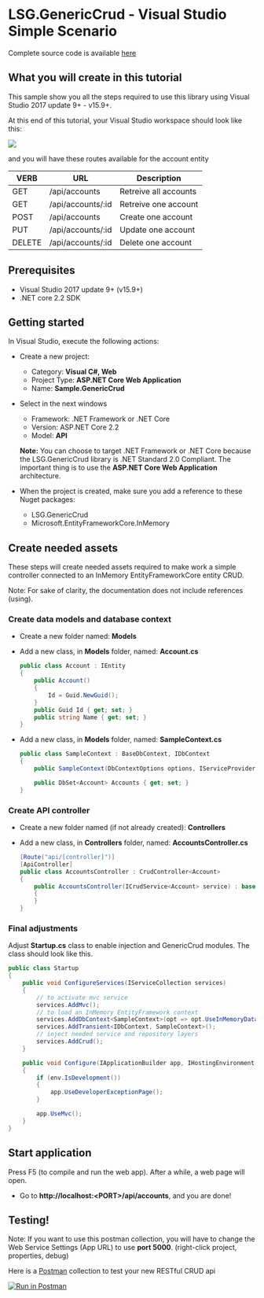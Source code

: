 LSG.GenericCrud - Visual Studio Simple Scenario
=

Complete source code is available [here](https://github.com/lonesomegeek/LSG.GenericCrud/tree/master/LSG.GenericCrud.Samples/Sample.GenericCrud.VSCode)

## What you will create in this tutorial

This sample show you all the steps required to use this library using Visual Studio 2017 update 9+ - v15.9+.

At this end of this tutorial, your Visual Studio workspace should look like this:

![](img/2017-09-05-12-22-03.png)

and you will have these routes available for the account entity

| VERB   | URL               | Description           |
|--------|-------------------|-----------------------|
| GET    | /api/accounts     | Retreive all accounts |
| GET    | /api/accounts/:id | Retreive one account  |
| POST   | /api/accounts     | Create one account    |
| PUT    | /api/accounts/:id | Update one account    |
| DELETE | /api/accounts/:id | Delete one account    |

## Prerequisites
- Visual Studio 2017 update 9+ (v15.9+)
- .NET core 2.2 SDK

## Getting started
In Visual Studio, execute the following actions:
- Create a new project:
    - Category: **Visual C#, Web**
    - Project Type: **ASP.NET Core Web Application**
    - Name: **Sample.GenericCrud**

- Select in the next windows 
    - Framework: .NET Framework or .NET Core
    - Version: ASP.NET Core 2.2
    - Model: **API**    
    
    **Note:** You can choose to target .NET Framework or .NET Core because the LSG.GenericCrud library is .NET Standard 2.0 Compliant. The important thing is to use the **ASP.NET Core Web Application** architecture.

- When the project is created, make sure you add a reference to these Nuget packages:
    - LSG.GenericCrud
    - Microsoft.EntityFrameworkCore.InMemory

## Create needed assets
These steps will create needed assets required to make work a simple controller connected to an InMemory EntityFrameworkCore entity CRUD.

Note: For sake of clarity, the documentation does not include references (using). 

### Create data models and database context

- Create a new folder named: **Models**

- Add a new class, in **Models** folder, named: **Account.cs**
    ```csharp
    public class Account : IEntity
    {
        public Account()
        {
            Id = Guid.NewGuid();
        }
        public Guid Id { get; set; }
        public string Name { get; set; }
    }
    ```

- Add a new class, in **Models** folder, named: **SampleContext.cs**
    ```csharp
    public class SampleContext : BaseDbContext, IDbContext
    {
        public SampleContext(DbContextOptions options, IServiceProvider serviceProvider) : base(options, serviceProvider) {}

        public DbSet<Account> Accounts { get; set; }
    }
    ```

### Create API controller

- Create a new folder named (if not already created): **Controllers**

- Add a new class, in **Controllers** folder, named: **AccountsController.cs**
    ```csharp
    [Route("api/[controller]")]
    [ApiController]
    public class AccountsController : CrudController<Account>
    {
        public AccountsController(ICrudService<Account> service) : base(service)
        {
        }
    }
    ```

### Final adjustments
Adjust **Startup.cs** class to enable injection and GenericCrud modules. The class should look like this.

```csharp
public class Startup
{
    public void ConfigureServices(IServiceCollection services)
    {
        // to activate mvc service
        services.AddMvc();
        // to load an InMemory EntityFramework context
        services.AddDbContext<SampleContext>(opt => opt.UseInMemoryDatabase("Sample.GenericCrud"));
        services.AddTransient<IDbContext, SampleContext>();
        // inject needed service and repository layers
        services.AddCrud();
    }

    public void Configure(IApplicationBuilder app, IHostingEnvironment env)
    {
        if (env.IsDevelopment())
        {
            app.UseDeveloperExceptionPage();
        }

        app.UseMvc();
    }
}
```

## Start application

Press F5 (to compile and run the web app). After a while, a web page will open.

- Go to **http://localhost:\<PORT\>/api/accounts**, and you are done!

## Testing!

Note: If you want to use this postman collection, you will have to change the Web Service Settings (App URL) to use **port 5000**. (right-click project, properties, debug)

Here is a [Postman](https://www.getpostman.com/) collection to test your new RESTful CRUD api

[![Run in Postman](https://run.pstmn.io/button.svg)](https://app.getpostman.com/run-collection/090af27316cd23c61951)